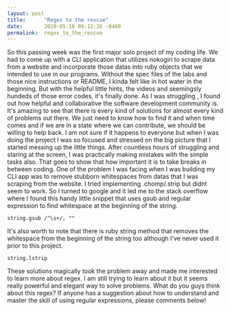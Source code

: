 ```yaml
---
layout: post
title:      "Regex to the rescue"
date:       2020-05-10 09:12:26 -0400
permalink:  regex_to_the_rescue
---
```



So this passing week was the first major solo project of my coding life. We had to come up with a CLI application that utilizes nokogiri to scrape data from a website and incorporate those datas into ruby objects that we intended to use in our programs. Without the spec files of the labs and those nice instructions or README, I kinda felt like in hot water in the beginning. But with the helpful little hints, the videos and seemingsly hundeds of those error codes, it's finally done. As I was struggling , I found out how helpful and collaborative the software development community is. It's amazing to see that there is every kind of solutions for almost every kind of problems out there. We just need to know how to find it  and when time comes and if we are in a state where we can contribute, we should be willing to help back. I am not sure if it happens to everyone but when I was doing the project I was so focused  and stressed on the big picture that I started messing up the little things. After countless hours of struggling and staring at the screen, I was practically making mistakes with the simple tasks also. That goes to show that how important it is to take breaks in between coding. One of the problem I was facing when I was building my CLI app was to remove stubborn whitespaces from datas that I was scraping from the website. I tried implementing .chomp/.strip but didnt seem to work. So I turned to google and it led me to the stack overflow where I found this handy little snippet that uses gsub and regular expression to find whitespace at the beginning of the string. 
```
string.gsub /^\s+/, ""
```
It's also worth to note that there is ruby string method that removes the whitespace from the beginning of the string too although I've never used it prior to this project. 
```
string.lstrip
```
These solutions magically took the problem away and made me interested to learn more about regex. I am still trying to learn about it but it seems really powerful and elegant way to solve problems. What do you guys think about this regex? If anyone has a suggestion about how to understand and master the skill of using regular expressions, please comments below!
